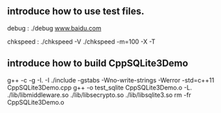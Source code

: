 ## introduce how to use test files.

debug :
./debug www.baidu.com

chkspeed :
./chkspeed -V
./chkspeed -m=100 -X -T

## introduce how to build CppSQLite3Demo

g++ -c -g -I. -I ./include  -gstabs -Wno-write-strings -Werror -std=c++11 CppSQLite3Demo.cpp
g++ -o test_sqlite CppSQLite3Demo.o -L. ./lib/libmiddleware.so ./lib/libsecrypto.so ./lib/libsqlite3.so
rm -fr CppSQLite3Demo.o

